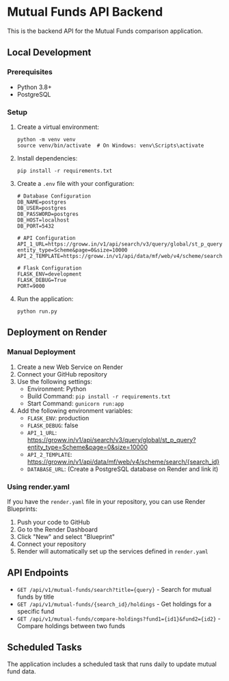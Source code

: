 # Mutual Funds API Backend

This is the backend API for the Mutual Funds comparison application.

## Local Development

### Prerequisites
- Python 3.8+
- PostgreSQL

### Setup

1. Create a virtual environment:
   ```
   python -m venv venv
   source venv/bin/activate  # On Windows: venv\Scripts\activate
   ```

2. Install dependencies:
   ```
   pip install -r requirements.txt
   ```

3. Create a `.env` file with your configuration:
   ```
   # Database Configuration
   DB_NAME=postgres
   DB_USER=postgres
   DB_PASSWORD=postgres
   DB_HOST=localhost
   DB_PORT=5432

   # API Configuration
   API_1_URL=https://groww.in/v1/api/search/v3/query/global/st_p_query?entity_type=Scheme&page=0&size=10000
   API_2_TEMPLATE=https://groww.in/v1/api/data/mf/web/v4/scheme/search/{search_id}

   # Flask Configuration
   FLASK_ENV=development
   FLASK_DEBUG=True
   PORT=9000
   ```

4. Run the application:
   ```
   python run.py
   ```

## Deployment on Render

### Manual Deployment

1. Create a new Web Service on Render
2. Connect your GitHub repository
3. Use the following settings:
   - Environment: Python
   - Build Command: `pip install -r requirements.txt`
   - Start Command: `gunicorn run:app`
4. Add the following environment variables:
   - `FLASK_ENV`: production
   - `FLASK_DEBUG`: false
   - `API_1_URL`: https://groww.in/v1/api/search/v3/query/global/st_p_query?entity_type=Scheme&page=0&size=10000
   - `API_2_TEMPLATE`: https://groww.in/v1/api/data/mf/web/v4/scheme/search/{search_id}
   - `DATABASE_URL`: (Create a PostgreSQL database on Render and link it)

### Using render.yaml

If you have the `render.yaml` file in your repository, you can use Render Blueprints:

1. Push your code to GitHub
2. Go to the Render Dashboard
3. Click "New" and select "Blueprint"
4. Connect your repository
5. Render will automatically set up the services defined in `render.yaml`

## API Endpoints

- `GET /api/v1/mutual-funds/search?title={query}` - Search for mutual funds by title
- `GET /api/v1/mutual-funds/{search_id}/holdings` - Get holdings for a specific fund
- `GET /api/v1/mutual-funds/compare-holdings?fund1={id1}&fund2={id2}` - Compare holdings between two funds

## Scheduled Tasks

The application includes a scheduled task that runs daily to update mutual fund data.
